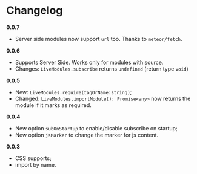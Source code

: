 # Changelog

**0.0.7**

- Server side modules now support `url` too. Thanks to `meteor/fetch`.

**0.0.6**

- Supports Server Side. Works only for modules with source.
- Changes: `LiveModules.subscribe` returns `undefined` (return type `void`)

**0.0.5**

- New: `LiveModules.require(tagOrName:string)`;
- Changed: `LiveModules.importModule(): Promise<any>` now returns the module if it marks as required.

**0.0.4**

- New option `subOnStartup` to enable/disable subscribe on startup;
- New option `jsMarker` to change the marker for js content.

**0.0.3**

- CSS supports;
- import by name.
